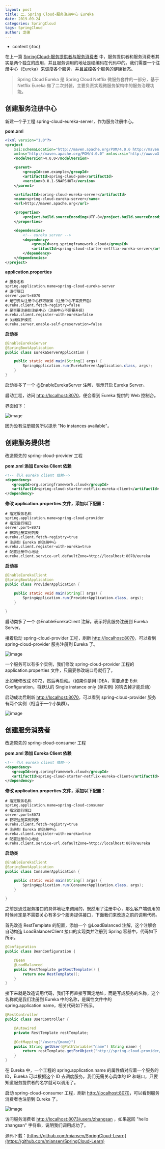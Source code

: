 ```yaml
---
layout: post
title: 二、Spring Cloud-服务注册中心 Eureka
date: 2019-09-24
categories: SpringCloud
tags: SpringCloud
author: 龙德
---
```


* content
{:toc}

在上一篇 [SpringCloud-服务提供者与服务消费者](https://miansen.wang/2019/09/20/spring-cloud-provider-consumer) 中，服务提供者和服务消费者其实是两个独立的应用，并且服务调用的地址是硬编码在代码中的。我们需要一个注册中心（Eureka）来调度各个服务，并且监控各个服务的健康状态。

> Spring Cloud Eureka 是 Spring Cloud Netflix 微服务套件的一部分，基于 Netflix Eureka 做了二次封装，主要负责实现微服务架构中的服务治理功能。

## 创建服务注册中心

新建一个子工程 spring-cloud-eureka-server，作为服务注册中心。

**pom.xml**

```xml
<?xml version="1.0"?>
<project
	xsi:schemaLocation="http://maven.apache.org/POM/4.0.0 http://maven.apache.org/xsd/maven-4.0.0.xsd"
	xmlns="http://maven.apache.org/POM/4.0.0" xmlns:xsi="http://www.w3.org/2001/XMLSchema-instance">
	<modelVersion>4.0.0</modelVersion>

	<parent>
		<groupId>com.example</groupId>
		<artifactId>spring-cloud-pom</artifactId>
		<version>0.0.1-SNAPSHOT</version>
	</parent>

	<artifactId>spring-cloud-eureka-server</artifactId>
	<name>spring-cloud-eureka-server</name>
	<url>http://maven.apache.org</url>

	<properties>
		<project.build.sourceEncoding>UTF-8</project.build.sourceEncoding>
	</properties>

	<dependencies>
		<!-- eureka server -->
		<dependency>
			<groupId>org.springframework.cloud</groupId>
			<artifactId>spring-cloud-starter-netflix-eureka-server</artifactId>
		</dependency>
	</dependencies>
</project>
```

**application.properties**

```properties
# 服务名称
spring.application.name=spring-cloud-eureka-server
# 运行端口
server.port=8070
# 是否要从注册中心获取服务（注册中心不需要开启）
eureka.client.fetch-registry=false
# 是否要注册到注册中心（注册中心不需要开启）
eureka.client.register-with-eureka=false
# 关闭保护模式
eureka.server.enable-self-preservation=false
```

**启动类**

```java
@EnableEurekaServer
@SpringBootApplication
public class EurekaServerApplication {

	public static void main(String[] args) {
		SpringApplication.run(EurekaServerApplication.class, args);
	}
}
```

启动类多了一个 @EnableEurekaServer 注解，表示开启 Eureka Server。

启动工程，访问 [http://localhost:8070](http://localhost:8070)，便会看到 Eureka 提供的 Web 控制台。

界面如下：

![image](https://miansen.wang/assets/20190924165955.png)

因为没有注册服务所以提示 "No instances available"。

## 创建服务提供者

改造原先的 spring-cloud-provider 工程

**pom.xml 添加 Eureka Client 依赖**

```xml
<!-- 引入 eureka client 依赖-->
<dependency>
   <groupId>org.springframework.cloud</groupId>
   <artifactId>spring-cloud-starter-netflix-eureka-client</artifactId>
</dependency>
```

**修改 application.properties 文件，添加以下配置：**

```
# 指定服务名称
spring.application.name=spring-cloud-provider
# 指定运行端口
server.port=8071
# 获取注册实例列表
eureka.client.fetch-registry=true
# 注册到 Eureka 的注册中心
eureka.client.register-with-eureka=true
# 配置注册中心地址
eureka.client.service-url.defaultZone=http://localhost:8070/eureka
```

**启动类**

```java
@EnableEurekaClient
@SpringBootApplication
public class ProviderApplication {

	public static void main(String[] args) {
		SpringApplication.run(ProviderApplication.class, args);
	}
	
}
```

启动类多了一个 @EnableEurekaClient 注解，表示将此服务注册到 Eureka Server。

接着启动 spring-cloud-provider 工程，刷新 [http://localhost:8070](http://localhost:8070)，可以看到 spring-cloud-provider 服务注册到 Eureka 了。

![image](/assets/20191107153922.png)

一个服务可以有多个实例，我们修改 spring-cloud-provider 工程的 application.properties 文件，只需要修改端口号就行了。

比如我修改成 8072，然后再启动。（如果你是用 IDEA，需要点击 Edit Configuration，将默认的 Single instance only (单实例) 的钩去掉才能启动）

启动成功后刷新 [http://localhost:8070](http://localhost:8070)，可以看到 spring-cloud-provider 服务有两个实例（相当于一个小集群）。

![image](/assets/20191107154152.png)

## 创建服务消费者

改造原先的 spring-cloud-consumer 工程

**pom.xml 添加 Eureka Client 依赖**

```xml
<!-- 引入 eureka client 依赖-->
<dependency>
   <groupId>org.springframework.cloud</groupId>
   <artifactId>spring-cloud-starter-netflix-eureka-client</artifactId>
</dependency>
```

**修改 application.properties 文件，添加以下配置：**

```
# 指定服务名称
spring.application.name=spring-cloud-consumer
# 指定运行端口
server.port=8073
# 获取注册实例列表
eureka.client.fetch-registry=true
# 注册到 Eureka 的注册中心
eureka.client.register-with-eureka=true
# 配置注册中心地址
eureka.client.service-url.defaultZone=http://localhost:8070/eureka
```

**启动类**

```java
@EnableEurekaClient
@SpringBootApplication
public class ConsumerApplication {

	public static void main(String[] args) {
		SpringApplication.run(ConsumerApplication.class, args);
	}
	
}
```

之前是通过服务接口的具体地址来调用的，既然用了注册中心，那么客户端调用的时候肯定是不需要关心有多少个服务提供接口，下面我们来改造之前的调用代码。

首先改造 RestTemplate 的配置，添加一个 @LoadBalanced 注解，这个注解会自动构造 LoadBalancerClient 接口的实现类并注册到 Spring 容器中，代码如下所示。

```java
@Configuration
public class BeanConfiguration {

	@Bean
	@LoadBalanced
	public RestTemplate getRestTemplate() {
		return new RestTemplate();
	}
}
```

接下来就是改造调用代码，我们不再直接写固定地址，而是写成服务的名称，这个名称就是我们注册到 Eureka 中的名称，是属性文件中的 spring.application.name，相关代码如下所示。

```java
@RestController
public class UserController {

	@Autowired
	private RestTemplate restTemplate;
	
	@GetMapping("/users/{name}")
	public String getUser(@PathVariable("name") String name) {
		return restTemplate.getForObject("http://spring-cloud-provider/users/" + name, String.class);
	}
}
```

在 Eureka 中，一个工程的 spring.application.name 的属性值对应着一个服务的 ID，Eureka 可以根据这个 ID 去调度服务，我们无需关心具体的 IP 和端口，只要知道服务提供者的名字就可以调用了。

启动 spring-cloud-consumer 工程，刷新 [http://localhost:8070](http://localhost:8070)，可以看到服务消费者也注册到 Eureka 了。

![image](/assets/20191107155429.png)

访问服务消费者 [http://localhost:8073/users/zhangsan](http://localhost:8073/users/zhangsan) ，如果返回 "hello zhangsan" 字符串，说明我们调用成功了。

源码下载：[https://github.com/miansen/SpringCloud-Learn](https://github.com/miansen/SpringCloud-Learn)